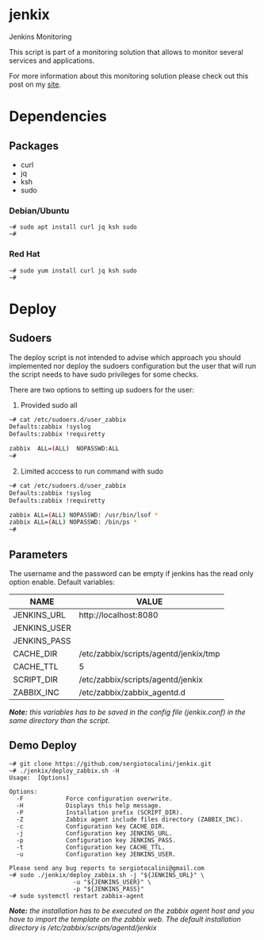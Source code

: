 # jenkix
Jenkins Monitoring

This script is part of a monitoring solution that allows to monitor several
services and applications.

For more information about this monitoring solution please check out this post
on my [site](https://sergiotocalini.github.io/project/monitoring).

# Dependencies
## Packages
* curl
* jq
* ksh
* sudo

### Debian/Ubuntu
```
~# sudo apt install curl jq ksh sudo
~#
```
### Red Hat
```
~# sudo yum install curl jq ksh sudo
~#
```
# Deploy
## Sudoers
The deploy script is not intended to advise which approach you should implemented nor
deploy the sudoers configuration but the user that will run the script needs to have
sudo privileges for some checks.

There are two options to setting up sudoers for the user:
1. Provided sudo all
```bash
~# cat /etc/sudoers.d/user_zabbix
Defaults:zabbix !syslog
Defaults:zabbix !requiretty

zabbix	ALL=(ALL)  NOPASSWD:ALL
~#
```
2. Limited acccess to run command with sudo
```bash
~# cat /etc/sudoers.d/user_zabbix
Defaults:zabbix !syslog
Defaults:zabbix !requiretty

zabbix ALL=(ALL) NOPASSWD: /usr/bin/lsof *
zabbix ALL=(ALL) NOPASSWD: /bin/ps *
~#
```
## Parameters
The username and the password can be empty if jenkins has the read only option enable.
Default variables:

NAME|VALUE
----|-----
JENKINS_URL|http://localhost:8080
JENKINS_USER|<empty>
JENKINS_PASS|<empty>
CACHE_DIR|/etc/zabbix/scripts/agentd/jenkix/tmp
CACHE_TTL|5
SCRIPT_DIR|/etc/zabbix/scripts/agentd/jenkix
ZABBIX_INC|/etc/zabbix/zabbix_agentd.d

*__Note:__ this variables has to be saved in the config file (jenkix.conf) in the same directory than the script.*

## Demo Deploy
```
~# git clone https://github.com/sergiotocalini/jenkix.git
~# ./jenkix/deploy_zabbix.sh -H
Usage:  [Options]

Options:
  -F            Force configuration overwrite.
  -H            Displays this help message.
  -P            Installation prefix (SCRIPT_DIR).
  -Z            Zabbix agent include files directory (ZABBIX_INC).
  -c            Configuration key CACHE_DIR.
  -j            Configuration key JENKINS_URL.
  -p            Configuration key JENKINS_PASS.
  -t            Configuration key CACHE_TTL.
  -u            Configuration key JENKINS_USER.

Please send any bug reports to sergiotocalini@gmail.com
~# sudo ./jenkix/deploy_zabbix.sh -j "${JENKINS_URL}" \
   				  -u "${JENKINS_USER}" \
				  -p "${JENKINS_PASS}"
~# sudo systemctl restart zabbix-agent
```

*__Note:__ the installation has to be executed on the zabbix agent host and you have to import the template on the zabbix web. The default installation directory is /etc/zabbix/scripts/agentd/jenkix*
